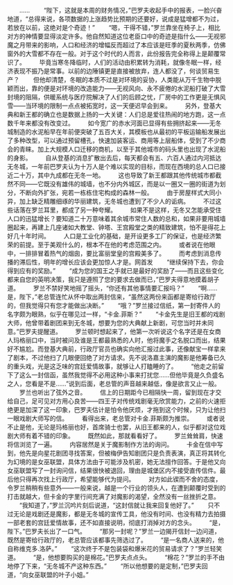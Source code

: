 　　……
　　“陛下，这就是本周的财务情况，”巴罗夫收起手中的报表，一脸兴奋地道，“总得来说，各项数据的上涨趋势比预期的还要好，说成是猛增都不为过，若放在以前，这绝对是个奇迹！”
　　“嗯，干得不错，”罗兰靠坐在椅子上，相比对方的神情要显得淡定许多。他自然知道这位老臣口中的奇迹是指什么——无视邪魔之月带来的影响，人口和经济的增幅反而超过了本应该是旺季的夏秋两季，仿佛窗外的大雪都不存在一般。对于这个时代的人而言，此份报告完全称得上是颠覆常识了。
　　毕竟当寒冬降临时，人们的活动由积累转为消耗，就像冬眠一样，经济表现不振乃是常事。以前的边陲镇更是直接被放弃，连人都没了，何谈贸易生产？
　　但他却清楚，冬眠的本质不过是对环境的妥协，人类能从万千生物中脱颖而出，靠的便是对环境的改造能力——无视风向、永不疲倦的水泥船打破了大雪封境的阻隔，供暖系统与医疗院解决了人们的后顾之忧，厂房中的工作更是无惧风雪——当环境的限制一点点被拓宽时，这一天便迟早会到来。
　　另外，登基大典和新王都的确立也是数据上扬的一大关键：人们总是爱往热闹的地方跑，这一点数千年来都没有改变过。
　　如今宽广的赤水河面已显得有些拥挤起来——无冬城制造的水泥船早在年前便突破了五百大关，其模板也从最初的平板运输船发展出了多种改型，可以通过预留槽孔，快速加装客运、商用等上层船体，受到了不少商会的青睐。加上大规模人口迁移的商机，以至于其他城市的码头里也出现了水泥船的身影。
　　自从登基的消息扩散出去后，每天都会有五、六百人通过内河抵达无冬城，一年前巴罗夫认为十万人是个难以实现的目标，而现在西境的总人口已接近二十万，其中九成都在无冬一地。
　　这也导致了新王都跟其他传统城市都截然不同——它既没有雄伟的城墙，也不分内外城区，而是以一圈又一圈的街道为划分，不断向外扩张，宛若一栋栋住宅构成的森林一般。
　　由于房屋样式大同小异，加上缺乏精雕细琢的华丽建筑，无冬城也遭到了不少人的诟病。
　　不过这些话落在罗兰耳里，都成了另一种夸耀。
　　如果不是这样，无冬又怎能承受住人口的迅猛增长？要知道二十万意味着其余城市常住人数的总和，如果非要用城墙圈起来，再建上几座诸如大教堂、钟塔、王宫殿堂之类的精致建筑，怕不是得花上好几十年时间。
　　人口是工业化的基础，是开设更多工厂的保证，也是经济繁荣的前提。至于美观什么的，根本不在他的考虑范围之内。
　　或者说在他眼中，一排排冒着热气的烟囱，要比富丽堂皇的宫殿美多了。
　　而考虑到消息传播的滞后性，明年的增长应该会更加惊人才是。网首发
　　“继续保持下去，你会得到应有的奖励。”
　　“成为您的国王之手就已是最好的奖励了——而且这些变化都来自您的英明决策，我只是遵照了您的要求去做而已，”巴罗夫得意地摸着胡子道。
　　罗兰不禁好笑地摇了摇头，“你还有其他事情要汇报吗？”
　　“啊……是，陛下，”老总管连忙从怀中取出两封信来，“虽然这两份来函都是寄给行政厅的，但我觉得只有您才能做出决断。”
　　“哦？”罗兰接过信纸，第一封寄件人的名字颇为眼熟，似乎在哪见过一样，“卡金.菲斯？”
　　“卡金先生是旧王都的戏剧大师，他曾带着剧团来到无冬城，想要为您的大典献上新剧，可您当时并未同意。”巴罗夫提醒道。
　　罗兰顿时想起来了，他第一次听说这个名字还是在女商人玛格丽口中，当时被问及谁是王都最熟悉的人时，他将魔手之名脱口而出，结果好不尴尬。而登基大典前，行政厅官员也确实向他汇报过此事，还像献宝一样拿来了剧本，不过他扫了几眼便回绝了对方请求。先不说洛嘉主演的魔影是他筹备已久的重头戏，光是这乏味的宫廷爱情故事，就够让人打瞌睡的了。
　　“他走之前留下了这么一封信函，虽然我觉得不必用这种小事来打扰您……但他毕竟是久负盛名之人，您看是不是……”说到后面，老总管的声音越来越低，像是欲言又止一般。
　　罗兰也听出了弦外之音。
　　信上的日期距今已相隔快一周，留到现在才交给自己，足可见对方用心良苦——四王子对传统戏剧毫无欣赏能力，之前的火速拒绝更是加深了这一印象，巴罗夫估计是怕令他厌烦，才拖到这个时候，只为让他扫一眼戏剧大师写的信。
　　看得出来，老总管对卡金.菲斯颇为推崇。
　　或者说不止是他，无论是玛格丽也好，首席骑士也罢，从旧王都来的人，似乎都对这位戏剧大师有着不错的印象。
　　既然如此，那就看看好了。
　　罗兰耸耸肩，快速将信浏览了一遍。
　　内容居然是关于魔影制作方法的询问。
　　卡金在信中写到，他先是向星花剧团寻找答案，但被梅伊告知剧团只是负责表演，真正将其转化为幻境的是女巫联盟，具体方法由于可能涉及机密，她无法擅作回答。于是他又向女巫联盟写了一封询问信，结果很快被退回，理由是城堡区内不接受直传信件。最后他只得再次找上行政厅，希望能够代为提问。
　　对方如此锲而不舍的态度，令罗兰稍稍有些意外——一般来说，越是一个行业的领头人，在遭到颠覆时受到的打击就越大，但卡金的字里行间充满了对魔影的渴望，全然没有一丝挫折之意。
　　“我知道了，”罗兰沉吟片刻后说道，“这封信就让我来回复他好了。”
　　只不过无论是戏剧还是魔影，都是无冬城的宣传工具，他没有时间、也没有精力去拍摄一部老套的宫廷爱情故事，还不如直接说明，彻底打消掉对方的念头。
　　“是，陛下。”巴罗夫长出了一口气。
　　“那另一封呢？”罗兰一边揭开信封一边问道，既然是寄给行政厅的，老总管应该都事先筛选过了。
　　“是一名商人送来的，他自称维克多.洛萨。”
　　“这次终于不是包装袋和爆米花的贸易请求了？”罗兰轻笑道。
　　“是，他想要购买的是棉花。”巴罗夫点点头。
　　“棉花？”罗兰的手不由地停了下来，“无冬城不产这种东西。”
　　“所以他想要的是定制，”巴罗夫回道，“向女巫联盟的叶子小姐。”